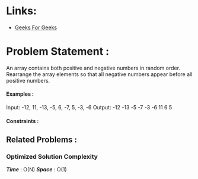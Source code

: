 # Links:

- [Geeks For Geeks](https://www.geeksforgeeks.org/move-negative-numbers-beginning-positive-end-constant-extra-space/)

# Problem Statement :

An array contains both positive and negative numbers in random order. Rearrange the array elements so that all negative numbers appear before all positive numbers.

#### Examples :

Input: -12, 11, -13, -5, 6, -7, 5, -3, -6
Output: -12 -13 -5 -7 -3 -6 11 6 5

#### Constraints :



## Related Problems :


### Optimized Solution Complexity

**_Time_** : O(N)
**_Space_** : O(1)